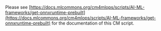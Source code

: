 Please see [https://docs.mlcommons.org/cm4mlops/scripts/AI-ML-frameworks/get-onnxruntime-prebuilt](https://docs.mlcommons.org/cm4mlops/scripts/AI-ML-frameworks/get-onnxruntime-prebuilt) for the documentation of this CM script.
